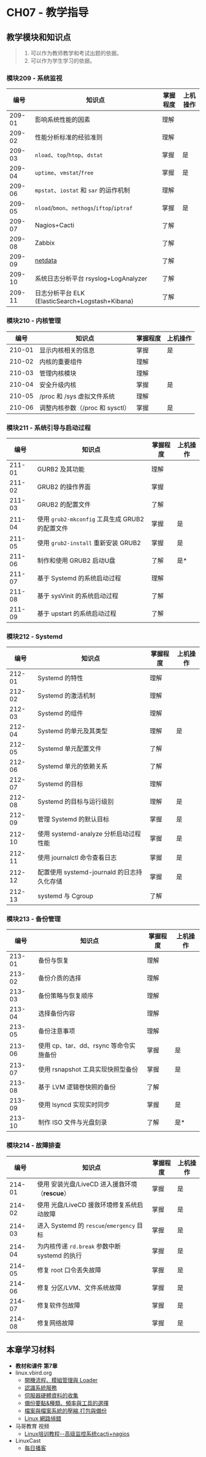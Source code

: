 # CH07 - 教学指导

## 教学模块和知识点

> 1. 可以作为教师教学和考试出题的依据。
> 2. 可以作为学生学习的依据。

### 模块209 - 系统监视

|  编号  |           知识点                                   | 掌握程度 | 上机操作 |
| ------ | ------------------------------------------------- | -------- | -------- |
| 209-01 | 影响系统性能的因素                                 |   理解   |          |
| 209-02 | 性能分析标准的经验准则                             |   理解   |          |
| 209-03 | `nload`、`top`/`htop`、`dstat`                   |   掌握   |   是     |
| 209-04 | `uptime`、`vmstat`/`free`                        |   掌握   |   是     |
| 209-06 | `mpstat`、`iostat` 和 `sar` 的运作机制            |   理解   |          |
| 209-05 | `nload`/`bmon`、`nethogs`/`iftop`/`iptraf`       |   掌握   |   是     |
| 209-07 | Nagios+Cacti                                     |   了解   |          |
| 209-08 | Zabbix                                           |   了解   |          |
| 209-09 | [netdata](https://github.com/firehol/netdata)    |   了解   |          |
| 209-10 | 系统日志分析平台 rsyslog+LogAnalyzer               |   了解   |          |
| 209-11 | 日志分析平台 ELK (ElasticSearch+Logstash+Kibana)   |   了解   |          |


### 模块210 - 内核管理

|  编号  |           知识点                  | 掌握程度 | 上机操作 |
| ------ | -------------------------------- | -------- | -------- |
| 210-01 | 显示内核相关的信息                |   掌握   |   是     |
| 210-02 | 内核的重要组件                    |   理解   |         |
| 210-03 | 管理内核模块                      |   理解   |         |
| 210-04 | 安全升级内核                      |   掌握   |   是    |
| 210-05 | /proc 和 /sys 虚拟文件系统        |   理解   |         |
| 210-06 | 调整内核参数（/proc 和 sysctl）   |   掌握   |    是   |


### 模块211 - 系统引导与启动过程


|  编号  |           知识点                                 | 掌握程度 | 上机操作 |
| ------ | ------------------------------------------------ | -------- | -------- |
| 211-01 | GURB2 及其功能                                   |   理解   |          |
| 211-02 | GRUB2 的操作界面                                 |   掌握   |          |
| 211-03 | GRUB2 的配置文件                                 |   了解   |          |
| 211-04 | 使用 `grub2-mkconfig` 工具生成 GRUB2 的配置文件  |   掌握   |   是     |
| 211-05 | 使用 `grub2-install` 重新安装 GRUB2              |   掌握   |   是     | 
| 211-06 | 制作和使用 GRUB2 启动U盘                         |   了解   |   是*    |
| 211-07 | 基于 Systemd 的系统启动过程                      |   理解   |          |
| 211-08 | 基于 sysVinit 的系统启动过程                     |   了解   |          |
| 211-09 | 基于 upstart 的系统启动过程                      |   了解   |          |


### 模块212 - Systemd

|  编号  |           知识点                            | 掌握程度 | 上机操作 |
| ------ | ------------------------------------------- | -------- | -------- |
| 212-01 | Systemd 的特性                              |   理解   |          |
| 212-02 | Systemd 的激活机制                          |   理解   |          |
| 212-03 | Systemd 的组件                              |   理解   |          |
| 212-04 | Systemd 的单元及其类型                      |   理解   |   是     |
| 212-05 | Systemd 单元配置文件                        |   了解   |          |
| 212-06 | Systemd 单元的依赖关系                      |   了解   |          |
| 212-07 | Systemd 的目标                              |   理解   |          |
| 212-08 | Systemd 的目标与运行级别                    |   理解   |   是     |
| 212-09 | 管理 Systemd 的默认目标                     |   掌握   |   是     |
| 212-10 | 使用 systemd-analyze 分析启动过程性能       |   掌握   |   是     |
| 212-11 | 使用 journalctl 命令查看日志                |   掌握   |   是     |
| 212-12 | 配置使用 systemd-journald 的日志持久化存储  |   掌握   |   是     |
| 212-13 | systemd 与 Cgroup                         |   了解   |          |



### 模块213 - 备份管理

|  编号  |           知识点                        | 掌握程度 | 上机操作 |
| ------ | --------------------------------------- | -------- | -------- |
| 213-01 | 备份与恢复                              |   理解   |          |
| 213-02 | 备份介质的选择                          |   理解   |          |
| 213-03 | 备份策略与恢复顺序                      |   理解   |          |
| 213-04 | 选择备份内容                            |   理解   |          |
| 213-05 | 备份注意事项                            |   理解   |          |
| 213-06 | 使用 cp、tar、dd、rsync 等命令实施备份  |   掌握   |   是     |
| 213-07 | 使用 rsnapshot 工具实现快照型备份       |   掌握   |   是     |
| 213-08 | 基于 LVM 逻辑卷快照的备份               |   了解   |          |
| 213-09 | 使用 lsyncd 实现实时同步                |   掌握   |   是     |
| 213-10 | 制作 ISO 文件与光盘刻录                 |   了解   |   是*    |


### 模块214 - 故障排查

|  编号  |           知识点                                | 掌握程度 | 上机操作 |
| ------ | ----------------------------------------------- | -------- | -------- |
| 214-01 | 使用 安装光盘/LiveCD 进入援救环境（**rescue**） |   掌握   |   是     |
| 214-02 | 使用 光盘/LiveCD 援救环境修复系统启动故障       |   掌握   |   是     |
| 214-03 | 进入 Systemd 的 `rescue`/`emergency` 目标       |   掌握   |   是     |
| 214-04 | 为内核传递 `rd.break` 参数中断 systemd 的执行   |   掌握   |   是     |
| 214-05 | 修复 root 口令丢失故障                          |   掌握   |   是     |
| 214-06 | 修复 分区/LVM、文件系统故障                      |   掌握   |   是     |
| 214-07 | 修复软件包故障                                  |   掌握   |   是     |
| 214-08 | 修复网络故障                                    |   掌握   |   是     |


## 本章学习材料

* **教材和课件 第7章**
* linux.vbird.org
  * [開機流程、模組管理與 Loader](http://linux.vbird.org/linux_basic/0510osloader.php)
  * [認識系統服務](http://linux.vbird.org/linux_basic/0560daemons.php)
  * [伺服器硬體資料的收集](http://linux.vbird.org/linux_basic/0610hardware.php#hw)
  * [備份要點&種類、頻率與工具的選擇](http://linux.vbird.org/linux_basic/0610hardware.php#backup_hint)
  * [檔案與檔案系統的壓縮,打包與備份](http://linux.vbird.org/linux_basic/0240tarcompress.php)
  * [Linux 網路偵錯](http://linux.vbird.org/linux_server/0150detect_network.php)
* 马哥教育 视频
  * [Linux培训教程--高级监控系统cacti+nagios](http://edu.51cto.com/course/course_id-460.html)
* LinuxCast  
  * [每日播客](http://study.163.com/course/courseMain.htm?courseId=221001)